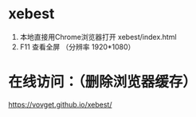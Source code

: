 # xebest
1. 本地直接用Chrome浏览器打开 xebest/index.html
2. F11 查看全屏 （分辨率 1920*1080）

# 在线访问：（删除浏览器缓存）
https://vovget.github.io/xebest/

